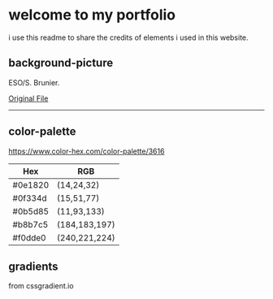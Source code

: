 # welcome to my portfolio

i use this readme to share the credits of elements i used in this website.

## **background-picture**

ESO/S. Brunier.

[Original File](https://upload.wikimedia.org/wikipedia/commons/6/60/ESO_-_Milky_Way.jpg)

---

## **color-palette**

https://www.color-hex.com/color-palette/3616

| Hex     | RGB           |
| ------- | ------------- |
| #0e1820 | (14,24,32)    |
| #0f334d | (15,51,77)    |
| #0b5d85 | (11,93,133)   |
| #b8b7c5 | (184,183,197) |
| #f0dde0 | (240,221,224) |

## gradients

from cssgradient.io
